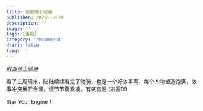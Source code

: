 ```yaml
---
title: 假面骑士驰骑
published: 2025-10-19
description: ''
image: ''
tags: [番剧]
category: 'recommend'
draft: false 
lang: ''
---
```


[_假面骑士驰骑_](https://www.bilibili.com/bangumi/media/md27736357)

看了三周周末，陆陆续续看完了驰骑，也是一个好故事啊，每个人物塑造饱满，故事冲突展开合理，情节节奏紧凑，有笑有泪 (进雾99

Star Your Engine！
